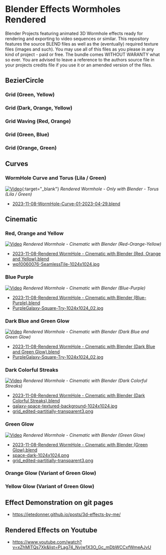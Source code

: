 # Blender Effects Wormholes Rendered
 Blender Projects featuring animated 3D Wormhole effects ready for rendering and exporting to video sequences or similar. This repository features the source BLEND files as well as the (eventually) required texture files (images and such). You may use all of this files as you please in any kind of project - paid or free. The bundle comes WITHOUT WARANTY what so ever. You are advised to leave a reference to the authors source file in your projects credits file if you use it or an amended version of the files.

## BezierCircle
### Grid (Green, Yellow)
### Grid (Dark, Orange, Yellow)
### Grid Waving (Red, Orange)
### Grid (Green, Blue)
### Grid (Orange, Green)

## Curves
### WormHole Curve and Torus (Lila / Green)
[![Video](https://img.youtube.com/vi/_uW_xgeJsVA/maxresdefault.jpg)](https://www.youtube.com/watch?v=_uW_xgeJsVA){:target="_blank"}
_Rendered Wormhole - Only with Blender - Torus (Lila / Green)_
- [2023-11-08-WormHole-Curve-01-2023-04-29.blend](Curve/blendfiles/2023-11-08-WormHole-Curve-01-2023-04-29.blend)

## Cinematic
### Red, Orange and Yellow
[![Video](https://img.youtube.com/vi/DoOF8QHW_M0/maxresdefault.jpg)](https://www.youtube.com/watch?v=DoOF8QHW_M0)
_Rendered Wormhole - Cinematic with Blender (Red-Orange-Yellow)_
- [2023-11-08-Rendered WormHole - Cinematic with Blender (Red, Orange and Yellow).blend](Cinematic/blendfiles/2023-11-08-Rendered%20WormHole%20-%20Cinematic%20with%20Blender%20(Red%2C%20Orange%20and%20Yellow).blend)
- [wp10060076-SeamlessTile-1024x1024.jpg](Cinematic/textures/wp10060076-SeamlessTile-1024x1024.jpg)

### Blue Purple
[![Video](https://img.youtube.com/vi/wGnBSSlITzc/maxresdefault.jpg)](https://www.youtube.com/watch?v=wGnBSSlITzc)
_Rendered Wormhole - Cinematic with Blender (Blue-Purple)_
- [2023-11-08-Rendered WormHole - Cinematic with Blender (Blue-Purple).blend](Cinematic/blendfiles/2023-11-08-Rendered%20Wormhole%20-%20Cinematic%20with%20Blender%20(Blue-Purple).blend)
- [PurpleGalaxy-Square-Try-1024x1024_02.jpg](Cinematic/textures/PurpleGalaxy-Square-Try-1024x1024_02.jpg)

### Dark Blue and Green Glow
[![Video](https://img.youtube.com/vi/-Hd2wKeAhVU/maxresdefault.jpg)](https://www.youtube.com/watch?v=-Hd2wKeAhVU)
_Rendered Wormhole - Cinematic with Blender (Dark Blue and Green Glow)_
- [2023-11-08-Rendered WormHole - Cinematic with Blender (Dark Blue and Green Glow).blend](Cinematic/blendfiles/2023-11-08-Rendered%20Wormhole%20-%20Cinematic%20with%20Blender%20(Dark%20Blue%20and%20Green%20Glow).blend)
- [PurpleGalaxy-Square-Try-1024x1024_02.jpg](Cinematic/textures/PurpleGalaxy-Square-Try-1024x1024_02.jpg)

### Dark Colorful Streaks
[![Video](https://img.youtube.com/vi/ZwpbmxmYQto/maxresdefault.jpg)](https://www.youtube.com/watch?v=ZwpbmxmYQto)
_Rendered Wormhole - Cinematic with Blender (Dark Colorful Streaks)_
- [2023-11-08-Rendered WormHole - Cinematic with Blender (Dark Colorful Streaks).blend](Cinematic/blendfiles/2023-11-08-Rendered%20Wormhole%20-%20Cinematic%20with%20Blender%20(Dark%20Colorful%20Streaks).blend)
- [galaxy-space-textured-background-1024x1024.jpg](Cinematic/textures/galaxy-space-textured-background-1024x1024.jpg)
- [grid_edited-partitially-transparent3.png](Cinematic/textures/grid_edited-partitially-transparent3.png)

### Green Glow
[![Video](https://img.youtube.com/vi/o578vsHKbfg/maxresdefault.jpg)](https://www.youtube.com/watch?v=o578vsHKbfg)
_Rendered Wormhole - Cinematic with Blender (Green Glow)_
- [2023-11-08-Rendered WormHole - Cinematic with Blender (Green Glow).blend](Cinematic/blendfiles/2023-11-08-Rendered%20Wormhole%20-%20Cinematic%20with%20Blender%20(Green%20Glow).blend)
- [space-dark-1024x1024.png](Cinematic/textures/space-dark-1024x1024.png)
- [grid_edited-partitially-transparent3.png](Cinematic/textures/grid_edited-partitially-transparent3.png)

### Orange Glow (Variant of Green Glow)
### Yellow Glow (Variant of Green Glow)

## Effect Demonstration on git pages
- https://jetedonner.github.io/posts/3d-effects-by-me/

## Rendered Effects on Youtube
- https://www.youtube.com/watch?v=xZhMITQs7Xk&list=PLag74_Nvjw1X3O_Gc_mDbWCCxfWmeAJvU
